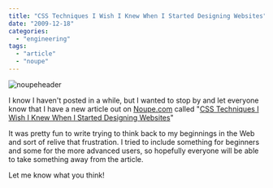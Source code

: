 ```yaml
---
title: "CSS Techniques I Wish I Knew When I Started Designing Websites"
date: "2009-12-18"
categories: 
  - "engineering"
tags: 
  - "article"
  - "noupe"
---
```


![noupeheader](images/noupeheader.png "noupeheader")

I know I haven't posted in a while, but I wanted to stop by and let everyone know that I have a new article out on [Noupe.com](http://www.noupe.com/css/css-techniques-i-wish-i-knew-when-i-started-designing-websites.html) called "[CSS Techniques I Wish I Knew When I Started Designing Websites](http://www.noupe.com/css/css-techniques-i-wish-i-knew-when-i-started-designing-websites.html)"

It was pretty fun to write trying to think back to my beginnings in the Web and sort of relive that frustration. I tried to include something for beginners and some for the more advanced users, so hopefully everyone will be able to take something away from the article.

Let me know what you think!
